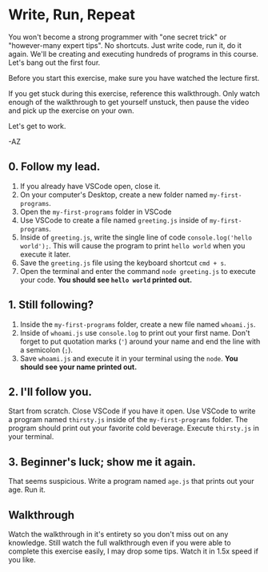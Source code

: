 # Write, Run, Repeat

You won't become a strong programmer with "one secret trick" or "however-many expert tips". No shortcuts. Just write code, run it, do it again. We'll be creating and executing hundreds of programs in this course. Let's bang out the first four.

Before you start this exercise, make sure you have watched the lecture first.

If you get stuck during this exercise, reference this walkthrough. Only watch enough of the walkthrough to get yourself
unstuck, then pause the video and pick up the exercise on your own.

Let's get to work.

-AZ

## 0. Follow my lead.


1. If you already have VSCode open, close it.
2. On your computer's Desktop, create a new folder named `my-first-programs`.
3. Open the `my-first-programs` folder in VSCode
4. Use VSCode to create a file named `greeting.js` inside of `my-first-programs`.
5. Inside of `greeting.js`, write the single line of code `console.log('hello world');`. This will cause the program to
   print `hello world` when you execute it later.
6. Save the `greeting.js` file using the keyboard shortcut `cmd + s`.
7. Open the terminal and enter the command `node greeting.js` to execute your code. **You should see `hello world`
   printed out.**

## 1. Still following?



1. Inside the `my-first-programs` folder, create a new file named `whoami.js`.
2. Inside of `whoami.js` use `console.log` to print out your first name. Don't forget to put quotation marks (`'`)
   around your name and end the line with a semicolon (`;`).
3. Save `whoami.js` and execute it in your terminal using the `node`. **You should see your name printed out.**

## 2. I'll follow you.

Start from scratch. Close VSCode if you have it open. Use VSCode to write a program named `thirsty.js` inside of the
`my-first-programs` folder. The program should print out your favorite cold beverage. Execute `thirsty.js` in your
terminal.

## 3. Beginner's luck; show me it again.

That seems suspicious. Write a program named `age.js` that prints out your age. Run it.

## Walkthrough

Watch the walkthrough in it's entirety so you don't miss out on any knowledge. Still watch the full walkthrough even if
you were able to complete this exercise easily, I may drop some tips. Watch it in 1.5x speed if you like.

